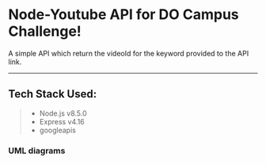 Node-Youtube API for DO Campus Challenge!
===================


A simple API which return the videoId for the keyword provided to the API link.

----------


Tech Stack Used:
-------------



> 

> - Node.js v8.5.0
> - Express v4.16
> - googleapis



### UML diagrams

